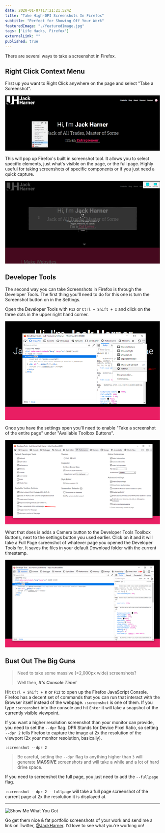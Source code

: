```yaml
---
date: 2020-01-07T17:21:21.524Z
title: "Take High-DPI Screenshots In Firefox" 
subtitle: "Perfect for Showing Off Your Work"
featuredImage: "./featuredImage.jpg"
tags: ['Life Hacks, Firefox']
externalLink: ""
published: true
---
```

There are several ways to take a screenshot in Firefox. 

## Right Click Context Menu

First up you want to Right Click anywhere on the page and select "Take a Screenshot".

![Right Click Anywhere and select "Take A Screenshot"](./screenshot.png)

This will pop up Firefox's built in screenshot tool. It allows you to select specific elements, just what's visible on the page, or the full page. Highly useful for taking screenshots of specific components or if you just need a quick capture. 

![Firefox's In Browser Screenshot Tool In Action](right-click__screenshot.png)

## Developer Tools

The second way you can take Screenshots in Firefox is through the Developer Tools. The first thing you'll need to do for this one is turn the Screenshot button on in the Settings. 

Open the Developer Tools with `F12` or `Ctrl + Shift + I` and click on the three dots in the upper right hand corner.

![](inspector-settings.png)

Once you have the settings open you'll need to enable "Take a screenshot of the entire page" under "Available Toolbox Buttons".

![](take-screenshot-setting.png)

What that does is adds a Camera button to the Developer Tools Toolbox Buttons, next to the settings button you used earlier. Click on it and it will take a Full Page screenshot of whatever page you opened the Developer Tools for. It saves the files in your default Download folder with the current timestamp.

![](screenshot-button.png)

## Bust Out The Big Guns

> Need to take some massive (>2,000px wide) screenshots? 
> 
> Well then, _**It's Console Time!**_

Hit `Ctrl + Shift + K` or `F12` to open up the Firefox JavaScript Console. Firefox has a decent set of commands that you can run that interact with the Browser itself instead of the webpage. `:screenshot` is one of them.  If you type `:screenshot` into the console and hit `Enter` it will take a snapshot of the currently visible viewpoint.

If you want a higher resolution screenshot than your monitor can provide, you need to set the `--dpr` flag. DPR Stands for Device Pixel Ratio, so setting `--dpr 2` tells Firefox to capture the image at 2x the resolution of the viewport (2x your monitor resolution, basically).

```
:screenshot --dpr 2
```
> Be careful, setting the `--dpr` flag to anything higher than `3` will generate **MASSIVE** screenshots and will take a while and a lot of hard drive space.

If you need to screenshot the full page, you just need to add the `--fullpage` flag. 

`:screenshot --dpr 2 --fullpage` will take a full page screenshot of the current page at 2x the resolution it is displayed at. 

---

![Show Me What You Got](https://media.giphy.com/media/26DOs997h6fgsCthu/giphy.gif)

Go get them nice & fat portfolio screenshots of your work and send me a link on Twitter, [@JackHarner](https://twitter.com/jackharner). I'd love to see what you're working on!
